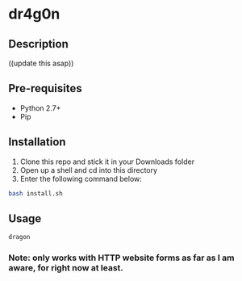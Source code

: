 dr4g0n
======
## Description
((update this asap))
## Pre-requisites
- Python 2.7+
- Pip
## Installation
1. Clone this repo and stick it in your Downloads folder
2. Open up a shell and cd into this directory
3. Enter the following command below:
```bash
bash install.sh
```
## Usage
```bash
dragon
```
### Note: only works with HTTP website forms as far as I am aware, for right now at least.
